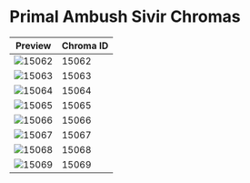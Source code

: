 # Primal Ambush Sivir Chromas

| Preview | Chroma ID |
|---------|-----------|
| ![15062](https://raw.communitydragon.org/latest/plugins/rcp-be-lol-game-data/global/default/v1/champion-chroma-images/15/15062.png) | 15062 |
| ![15063](https://raw.communitydragon.org/latest/plugins/rcp-be-lol-game-data/global/default/v1/champion-chroma-images/15/15063.png) | 15063 |
| ![15064](https://raw.communitydragon.org/latest/plugins/rcp-be-lol-game-data/global/default/v1/champion-chroma-images/15/15064.png) | 15064 |
| ![15065](https://raw.communitydragon.org/latest/plugins/rcp-be-lol-game-data/global/default/v1/champion-chroma-images/15/15065.png) | 15065 |
| ![15066](https://raw.communitydragon.org/latest/plugins/rcp-be-lol-game-data/global/default/v1/champion-chroma-images/15/15066.png) | 15066 |
| ![15067](https://raw.communitydragon.org/latest/plugins/rcp-be-lol-game-data/global/default/v1/champion-chroma-images/15/15067.png) | 15067 |
| ![15068](https://raw.communitydragon.org/latest/plugins/rcp-be-lol-game-data/global/default/v1/champion-chroma-images/15/15068.png) | 15068 |
| ![15069](https://raw.communitydragon.org/latest/plugins/rcp-be-lol-game-data/global/default/v1/champion-chroma-images/15/15069.png) | 15069 |